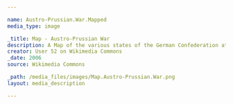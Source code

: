 ```yaml
---

name: Austro-Prussian.War.Mapped
media_type: image

_title: Map - Austro-Prussian War
description: A Map of the various states of the German Confederation at the outset of the Austro-Prussian War, color-coded for alliances - Blue for those aligned with Prussia and REd for those aligned with Austria. Key is from the Austro-Prussian War Wikipedia page (en.wikipedia.org/wiki/Austro-Prussian_War#Alliances) and demonstrates how outnumbered Prussia really was during the War. According to its creator, the map was based off map data of the IEG-Maps project (www.ieg-maps.uni-mainz.de) (Andreas Kunz, B. Johnen and Joachim Robert Moeschl- University of Mainz).
creator: User 52 on Wikimedia Commons
_date: 2006
source: Wikimedia Commons

_path: /media_files/images/Map.Austro-Prussian.War.png 
layout: media_description

---
```

